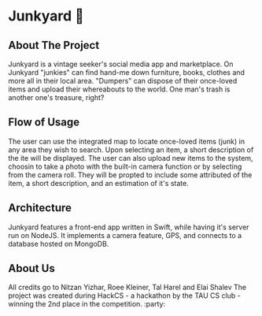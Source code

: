 # Junkyard :truck:

## About The Project

Junkyard is a vintage seeker's social media app and marketplace. On Junkyard "junkies" can find hand-me down furniture, books, clothes and more all in their local area. "Dumpers" can dispose of their once-loved items and upload their whereabouts to the world. One man's trash is another one's treasure, right?

## Flow of Usage

The user can use the integrated map to locate once-loved items (junk) in any area they wish to search. Upon selecting an item, a short description of the ite will be displayed.
The user can also upload new items to the system, choosin to take a photo with the built-in camera function or by selecting from the camera roll. They will be propted to include some attributed of the item, a short description, and an estimation of it's state.

## Architecture

Junkyard features a front-end app written in Swift, while having it's server run on NodeJS. It implements a camera feature, GPS, and connects to a database hosted on MongoDB.

## About Us

All credits go to Nitzan Yizhar, Roee Kleiner, Tal Harel and Elai Shalev
The project was created during HackCS - a hackathon by the TAU CS club -
winning the 2nd place in the competition. :party:

